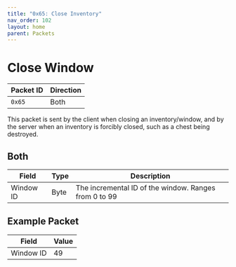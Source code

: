 ```yaml
---
title: "0x65: Close Inventory"
nav_order: 102
layout: home
parent: Packets
---
```


# Close Window

| Packet ID | Direction |
| --------- | --------- |
| `0x65`    | Both      |

This packet is sent by the client when closing an inventory/window, and by the server when an inventory is forcibly closed, such as a chest being destroyed.

## Both

| Field     | Type | Description                                            |
| --------- | ---- | ------------------------------------------------------ |
| Window ID | Byte | The incremental ID of the window. Ranges from 0 to 99 |

## Example Packet

| Field | Value | 
| --- | --- |
| Window ID | 49 |
